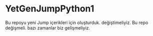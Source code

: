 # YetGenJumpPython1
Bu repoyu yeni Jump içerikleri için oluşturduk.
değiştimeliyiz.
Bu repo değişmeli.
bazı zamanlar biz gelişmeliyiz.
